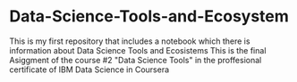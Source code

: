 # Data-Science-Tools-and-Ecosystem
This is my first repository that includes a notebook which there is information about Data Science Tools and Ecosistems
This is the final Asiggment of the course #2 "Data Science Tools" in the proffesional certificate of IBM Data Science in Coursera
